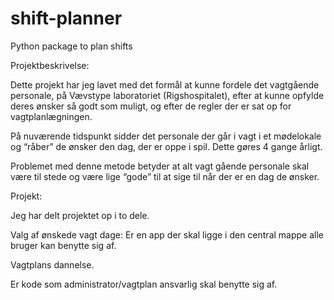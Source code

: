 # shift-planner
Python package to plan shifts

Projektbeskrivelse: 

 

Dette projekt har jeg lavet med det formål at kunne fordele det vagtgående personale, på Vævstype laboratoriet (Rigshospitalet), efter at kunne opfylde deres ønsker så godt som muligt, og efter de regler der er sat op for vagtplanlægningen. 

På nuværende tidspunkt sidder det personale der går i vagt i et mødelokale og “råber” de ønsker den dag, der er oppe i spil. Dette gøres 4 gange årligt. 

Problemet med denne metode betyder at alt vagt gående personale skal være til stede og være lige “gode” til at sige til når der er en dag de ønsker. 

Projekt: 

Jeg har delt projektet op i to dele. 

Valg af ønskede vagt dage: Er en app der skal ligge i den central mappe alle bruger kan benytte sig af. 

Vagtplans dannelse. 

Er kode som administrator/vagtplan ansvarlig skal benytte sig af. 